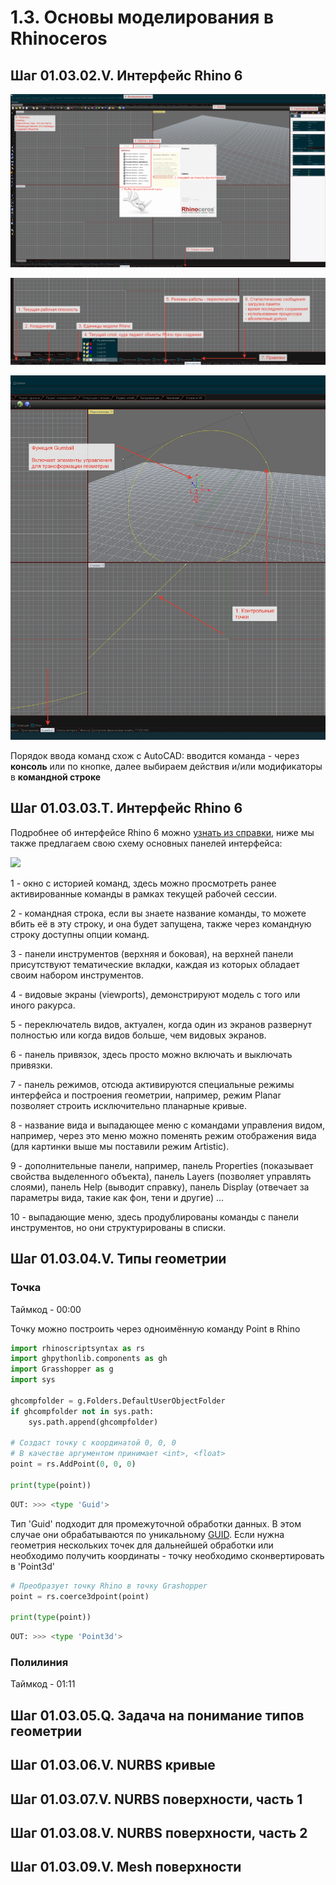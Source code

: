 # 1.3. Основы моделирования в Rhinoceros

## **Шаг 01.03.02.V.** Интерфейс Rhino 6

![&#x41E;&#x441;&#x43D;&#x43E;&#x432;&#x43D;&#x44B;&#x435; &#x43A;&#x43D;&#x43E;&#x43F;&#x43A;&#x438;, &#x432;&#x438;&#x434;&#x438;&#x43C;&#x44B;&#x435; &#x43F;&#x440;&#x438; &#x441;&#x442;&#x430;&#x440;&#x442;&#x435;](../../.gitbook/assets/image%20%287%29.png)

![&#x41A;&#x43D;&#x43E;&#x43F;&#x43A;&#x438; &#x421;&#x442;&#x440;&#x43E;&#x43A;&#x438; &#x441;&#x43E;&#x441;&#x442;&#x43E;&#x44F;&#x43D;&#x438;&#x44F;](../../.gitbook/assets/image%20%285%29.png)

![](../../.gitbook/assets/image.png)

Порядок ввода команд схож с AutoCAD: вводится команда - через **консоль** или по кнопке, далее выбираем действия и/или модификаторы в **командной строке**

## **Шаг 01.03.03.T.** Интерфейс Rhino 6

Подробнее об интерфейсе Rhino 6 можно [узнать из справки](http://docs.mcneel.com/rhino/5/help/en-us/index.htm#user_interface/rhino_window.htm), ниже мы также предлагаем свою схему основных панелей интерфейса:

![](https://ucarecdn.com/dcf262e3-87f4-4cab-837e-30a55b395d14/)

1 - окно с историей команд, здесь можно просмотреть ранее активированные команды в рамках текущей рабочей сессии.

2 - командная строка, если вы знаете название команды, то можете вбить её в эту строку, и она будет запущена, также через командную строку доступны опции команд.

3 - панели инструментов \(верхняя и боковая\), на верхней панели присутствуют тематические вкладки, каждая из которых обладает своим набором инструментов.

4 - видовые экраны \(viewports\), демонстрируют модель с того или иного ракурса.

5 - переключатель видов, актуален, когда один из экранов развернут полностью или когда видов больше, чем видовых экранов.

6 - панель привязок, здесь просто можно включать и выключать привязки.

7 - панель режимов, отсюда активируются специальные режимы интерфейса и построения геометрии, например, режим Planar позволяет строить исключительно планарные кривые.

8 - название вида и выпадающее меню с командами управления видом, например, через это меню можно поменять режим отображения вида \(для картинки выше мы поставили режим Artistic\).

9 - дополнительные панели, например, панель Properties \(показывает свойства выделенного объекта\), панель Layers \(позволяет управлять слоями\), панель Help \(выводит справку\), панель Display \(отвечает за параметры вида, такие как фон, тени и другие\) ...

10 - выпадающие меню, здесь продублированы команды с панели инструментов, но они структурированы в списки.

## **Шаг 01.03.04.V.** Типы геометрии

### Точка

Таймкод - 00:00

Точку можно построить через одноимённую команду Point в Rhino

```python
import rhinoscriptsyntax as rs
import ghpythonlib.components as gh
import Grasshopper as g
import sys

ghcompfolder = g.Folders.DefaultUserObjectFolder
if ghcompfolder not in sys.path:
    sys.path.append(ghcompfolder)

# Создаст точку с координатой 0, 0, 0 
# В качестве аргументом принимает <int>, <float>
point = rs.AddPoint(0, 0, 0)

print(type(point))
```

```python
OUT: >>> <type 'Guid'>
```

Тип 'Guid' подходит для промежуточной обработки данных. В этом случае они обрабатываются по уникальному [GUID](https://ru.wikipedia.org/wiki/GUID). Если нужна геометрия нескольких точек для дальнейшей обработки или необходимо получить координаты - точку необходимо сконвертировать в 'Point3d'

```python
# Преобразует точку Rhino в точку Grashopper
point = rs.coerce3dpoint(point)

print(type(point))
```

```python
OUT: >>> <type 'Point3d'>
```

### Полилиния

Таймкод - 01:11

## **Шаг 01.03.05.Q.** Задача на понимание типов геометрии

## **Шаг 01.03.06.V.** NURBS кривые

## **Шаг 01.03.07.V.** NURBS поверхности, часть 1

## **Шаг 01.03.08.V.** NURBS поверхности, часть 2

## **Шаг 01.03.09.V.** Mesh поверхности

